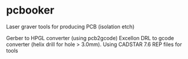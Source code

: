 # pcbooker


Laser graver tools for producing PCB (isolation etch)

Gerber to HPGL converter (using pcb2gcode)
Excellon DRL to gcode converter (helix drill for hole > 3.0mm). Using CADSTAR 7.6 REP files for tools

